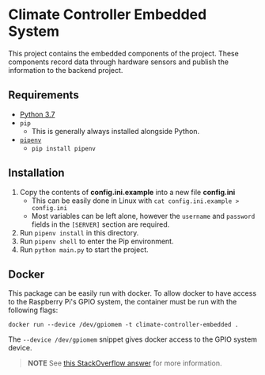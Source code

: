 # Climate Controller Embedded System

This project contains the embedded components of the project. These components record data through hardware
sensors and publish the information to the backend project.

## Requirements

-   [Python 3.7](https://www.python.org/downloads/release/python-379/)
-   `pip`
    -   This is generally always installed alongside Python.
-   [`pipenv`](https://pypi.org/project/pipenv/#installation)
    -   `pip install pipenv`

## Installation

1. Copy the contents of **config.ini.example** into a new file **config.ini**
    - This can be easily done in Linux with `cat config.ini.example > config.ini`
    - Most variables can be left alone, however the `username` and `password` fields in the `[SERVER]` section are required.
2. Run `pipenv install` in this directory.
3. Run `pipenv shell` to enter the Pip environment.
4. Run `python main.py` to start the project.

## Docker

This package can be easily run with docker. To allow docker to have access to the Raspberry Pi's GPIO system, the container must be run with the following flags:

`docker run --device /dev/gpiomem -t climate-controller-embedded .`

The `--device /dev/gpiomem` snippet gives docker access to the GPIO system device.

> **NOTE**
> See [this StackOverflow answer](https://stackoverflow.com/a/48234752) for more information.
